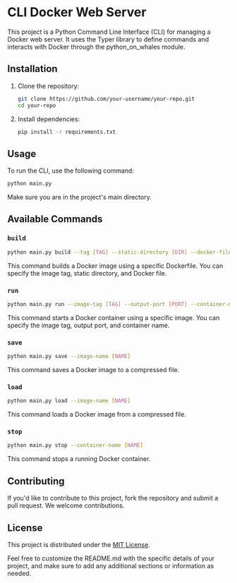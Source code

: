 # CLI Docker Web Server

This project is a Python Command Line Interface (CLI) for managing a Docker web server. It uses the Typer library to define commands and interacts with Docker through the python_on_whales module.

## Installation

1. Clone the repository:

    ```bash
    git clone https://github.com/your-username/your-repo.git
    cd your-repo
    ```

2. Install dependencies:

    ```bash
    pip install -r requirements.txt
    ```

## Usage

To run the CLI, use the following command:

```bash
python main.py
```

Make sure you are in the project's main directory.

## Available Commands

### `build`

```bash
python main.py build --tag [TAG] --static-directory [DIR] --docker-file [DOCKERFILE]
```

This command builds a Docker image using a specific Dockerfile. You can specify the image tag, static directory, and Docker file.

### `run`

```bash
python main.py run --image-tag [TAG] --output-port [PORT] --container-name [NAME]
```

This command starts a Docker container using a specific image. You can specify the image tag, output port, and container name.

### `save`

```bash
python main.py save --image-name [NAME]
```

This command saves a Docker image to a compressed file.

### `load`

```bash
python main.py load --image-name [NAME]
```

This command loads a Docker image from a compressed file.

### `stop`

```bash
python main.py stop --container-name [NAME]
```

This command stops a running Docker container.

## Contributing

If you'd like to contribute to this project, fork the repository and submit a pull request. We welcome contributions.

## License

This project is distributed under the [MIT License](LICENSE).

Feel free to customize the README.md with the specific details of your project, and make sure to add any additional sections or information as needed.
